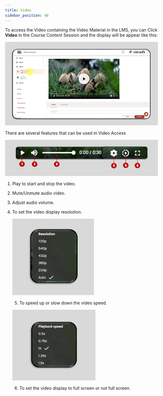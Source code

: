 ```yaml
---
title: Video
sidebar_position: 48
---
```

To access the Video containing the Video Material in the LMS, you can Click **Video** in the Course Content Session and the display will be appear like this:

![](/img/video.eng.png)

There are several features that can be used in Video Access

![](/img/video......png)

1. Play to start and stop the video.
2. Mute/Unmute audio video.
3. Adjust audio volume.
4. To set the video display resolution.

   ![](/img/video-4.png)

   5. To speed up or slow down the video speed.

   ![](/img/video-5.png)

   6. To set the video display to full screen or not full screen.
